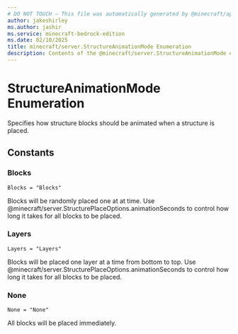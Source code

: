```yaml
---
# DO NOT TOUCH — This file was automatically generated by @minecraft/api-docs-generator, to report problems file an issue at https://github.com/Mojang/minecraft-scripting-libraries
author: jakeshirley
ms.author: jashir
ms.service: minecraft-bedrock-edition
ms.date: 02/10/2025
title: minecraft/server.StructureAnimationMode Enumeration
description: Contents of the @minecraft/server.StructureAnimationMode enumeration.
---
```

# StructureAnimationMode Enumeration

Specifies how structure blocks should be animated when a structure is placed.

## Constants
### **Blocks**
`Blocks = "Blocks"`

Blocks will be randomly placed one at at time. Use @minecraft/server.StructurePlaceOptions.animationSeconds to control how long it takes for all blocks to be placed.
### **Layers**
`Layers = "Layers"`

Blocks will be placed one layer at a time from bottom to top. Use @minecraft/server.StructurePlaceOptions.animationSeconds to control how long it takes for all blocks to be placed.
### **None**
`None = "None"`

All blocks will be placed immediately.
